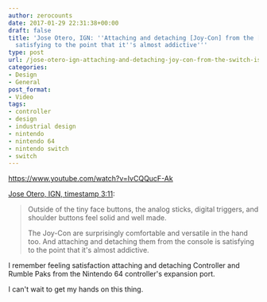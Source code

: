 ```yaml
---
author: zerocounts
date: 2017-01-29 22:31:38+00:00
draft: false
title: 'Jose Otero, IGN: ''Attaching and detaching [Joy-Con] from the [Switch] is
  satisfying to the point that it''s almost addictive'''
type: post
url: /jose-otero-ign-attaching-and-detaching-joy-con-from-the-switch-is-satisfying-to-the-point-that-its-almost-addictive/
categories:
- Design
- General
post_format:
- Video
tags:
- controller
- design
- industrial design
- nintendo
- nintendo 64
- nintendo switch
- switch
---
```


https://www.youtube.com/watch?v=IvCQQucF-Ak

[Jose Otero, IGN, timestamp 3:11](https://youtu.be/IvCQQucF-Ak?t=3m11s):


<blockquote>Outside of the tiny face buttons, the analog sticks, digital triggers, and shoulder buttons feel solid and well made.

The Joy-Con are surprisingly comfortable and versatile in the hand too. And attaching and detaching them from the console is satisfying to the point that it's almost addictive.</blockquote>


I remember feeling satisfaction attaching and detaching Controller and Rumble Paks from the Nintendo 64 controller's expansion port.

I can't wait to get my hands on this thing.
